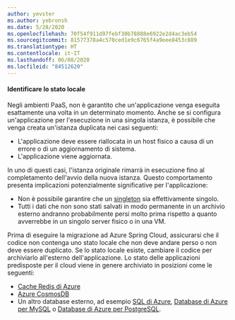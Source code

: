 ```yaml
---
author: yevster
ms.author: yebronsh
ms.date: 5/28/2020
ms.openlocfilehash: 70f54f911d97febf30b78888e6922e2d4ac3eb54
ms.sourcegitcommit: 81577378a4c570ced1e9c6765f4a9eee8453c889
ms.translationtype: HT
ms.contentlocale: it-IT
ms.lasthandoff: 06/08/2020
ms.locfileid: "84512620"
---
```

#### <a name="identify-local-state"></a>Identificare lo stato locale

Negli ambienti PaaS, non è garantito che un'applicazione venga eseguita esattamente una volta in un determinato momento. Anche se si configura un'applicazione per l'esecuzione in una singola istanza, è possibile che venga creata un'istanza duplicata nei casi seguenti:

* L'applicazione deve essere riallocata in un host fisico a causa di un errore o di un aggiornamento di sistema.
* L'applicazione viene aggiornata.

In uno di questi casi, l'istanza originale rimarrà in esecuzione fino al completamento dell'avvio della nuova istanza. Questo comportamento presenta implicazioni potenzialmente significative per l'applicazione:

* Non è possibile garantire che un [singleton](https://en.wikipedia.org/wiki/Singleton_pattern) sia effettivamente singolo.
* Tutti i dati che non sono stati salvati in modo permanente in un archivio esterno andranno probabilmente persi molto prima rispetto a quanto avverrebbe in un singolo server fisico o in una VM.

Prima di eseguire la migrazione ad Azure Spring Cloud, assicurarsi che il codice non contenga uno stato locale che non deve andare perso o non deve essere duplicato. Se lo stato locale esiste, cambiare il codice per archiviarlo all'esterno dell'applicazione. Lo stato delle applicazioni predisposte per il cloud viene in genere archiviato in posizioni come le seguenti:

* [Cache Redis di Azure](/azure/azure-cache-for-redis/cache-java-get-started)
* [Azure CosmosDB](/azure/cosmos-db/create-sql-api-java)
* Un altro database esterno, ad esempio [SQL di Azure](/azure/azure-sql/azure-sql-iaas-vs-paas-what-is-overview), [Database di Azure per MySQL](/azure/mysql/overview) o [Database di Azure per PostgreSQL](/azure/postgresql/overview).
